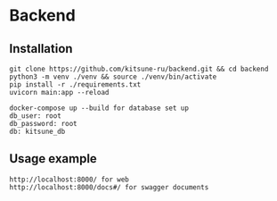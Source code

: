 # Backend

## Installation

```shell
git clone https://github.com/kitsune-ru/backend.git && cd backend
python3 -m venv ./venv && source ./venv/bin/activate
pip install -r ./requirements.txt
uvicorn main:app --reload

docker-compose up --build for database set up
db_user: root
db_password: root
db: kitsune_db
```

## Usage example

```
http://localhost:8000/ for web
http://localhost:8000/docs#/ for swagger documents
```
